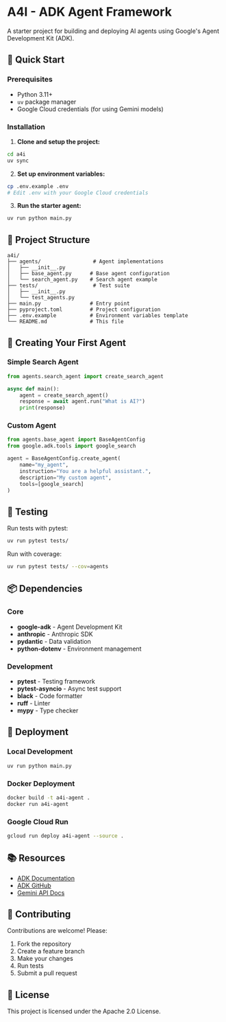 # A4I - ADK Agent Framework

A starter project for building and deploying AI agents using Google's Agent Development Kit (ADK).

## 🚀 Quick Start

### Prerequisites
- Python 3.11+
- `uv` package manager
- Google Cloud credentials (for using Gemini models)

### Installation

1. **Clone and setup the project:**
```bash
cd a4i
uv sync
```

2. **Set up environment variables:**
```bash
cp .env.example .env
# Edit .env with your Google Cloud credentials
```

3. **Run the starter agent:**
```bash
uv run python main.py
```

## 📁 Project Structure

```
a4i/
├── agents/                 # Agent implementations
│   ├── __init__.py
│   ├── base_agent.py      # Base agent configuration
│   └── search_agent.py    # Search agent example
├── tests/                  # Test suite
│   ├── __init__.py
│   └── test_agents.py
├── main.py                # Entry point
├── pyproject.toml         # Project configuration
├── .env.example           # Environment variables template
└── README.md              # This file
```

## 🤖 Creating Your First Agent

### Simple Search Agent

```python
from agents.search_agent import create_search_agent

async def main():
    agent = create_search_agent()
    response = await agent.run("What is AI?")
    print(response)
```

### Custom Agent

```python
from agents.base_agent import BaseAgentConfig
from google.adk.tools import google_search

agent = BaseAgentConfig.create_agent(
    name="my_agent",
    instruction="You are a helpful assistant.",
    description="My custom agent",
    tools=[google_search]
)
```

## 🧪 Testing

Run tests with pytest:

```bash
uv run pytest tests/
```

Run with coverage:

```bash
uv run pytest tests/ --cov=agents
```

## 📦 Dependencies

### Core
- **google-adk** - Agent Development Kit
- **anthropic** - Anthropic SDK
- **pydantic** - Data validation
- **python-dotenv** - Environment management

### Development
- **pytest** - Testing framework
- **pytest-asyncio** - Async test support
- **black** - Code formatter
- **ruff** - Linter
- **mypy** - Type checker

## 🚢 Deployment

### Local Development
```bash
uv run python main.py
```

### Docker Deployment
```bash
docker build -t a4i-agent .
docker run a4i-agent
```

### Google Cloud Run
```bash
gcloud run deploy a4i-agent --source .
```

## 📚 Resources

- [ADK Documentation](https://google.github.io/adk-docs/)
- [ADK GitHub](https://github.com/google/adk-python)
- [Gemini API Docs](https://ai.google.dev/)

## 🤝 Contributing

Contributions are welcome! Please:
1. Fork the repository
2. Create a feature branch
3. Make your changes
4. Run tests
5. Submit a pull request

## 📝 License

This project is licensed under the Apache 2.0 License.
